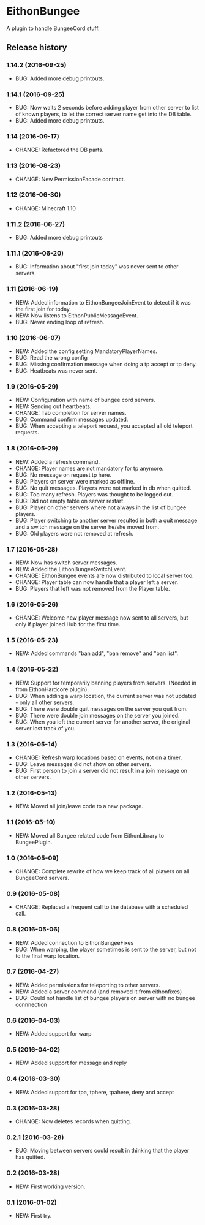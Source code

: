 # EithonBungee

A plugin to handle BungeeCord stuff.

## Release history

### 1.14.2 (2016-09-25)

* BUG: Added more debug printouts.

### 1.14.1 (2016-09-25)

* BUG: Now waits 2 seconds before adding player from other server to list of known players, to let the correct server name get into the DB table.
* BUG: Added more debug printouts.

### 1.14 (2016-09-17)

* CHANGE: Refactored the DB parts.

### 1.13 (2016-08-23)

* CHANGE: New PermissionFacade contract.

### 1.12 (2016-06-30)

* CHANGE: Minecraft 1.10

### 1.11.2 (2016-06-27)

* BUG: Added more debug printouts

### 1.11.1 (2016-06-20)

* BUG: Information about "first join today" was never sent to other servers.

### 1.11 (2016-06-19)

* NEW: Added information to EithonBungeeJoinEvent to detect if it was the first join for today.
* NEW: Now listens to EithonPublicMessageEvent.
* BUG: Never ending loop of refresh.

### 1.10 (2016-06-07)

* NEW: Added the config setting MandatoryPlayerNames.
* BUG: Read the wrong config
* BUG: Missing confirmation message when doing a tp accept or tp deny.
* BUG: Heatbeats was never sent.

### 1.9 (2016-05-29)

* NEW: Configuration with name of bungee cord servers.
* NEW: Sending out heartbeats.
* CHANGE: Tab completion for server names.
* BUG: Command confirm messages updated.
* BUG: When accepting a teleport request, you accepted all old teleport requests.

### 1.8 (2016-05-29)

* NEW: Added a refresh command.
* CHANGE: Player names are not mandatory for tp anymore.
* BUG: No message on request tp here.
* BUG: Players on server were marked as offline.
* BUG: No quit messages. Players were not marked in db when quitted.
* BUG: Too many refresh. Players was thought to be logged out.
* BUG: Did not empty table on server restart.
* BUG: Player on other servers where not always in the list of bungee players.
* BUG: Player switching to another server resulted in both a quit message and a switch message on the server he/she moved from.
* BUG: Old players were not removed at refresh.

### 1.7 (2016-05-28)

* NEW: Now has switch server messages.
* NEW: Added the EithonBungeeSwitchEvent.
* CHANGE: EithonBungee events are now distributed to local server too.
* CHANGE: Player table can now handle that a player left a server.
* BUG: Players that left was not removed from the Player table.

### 1.6 (2016-05-26)

* CHANGE: Welcome new player message now sent to all servers, but only if player joined Hub for the first time.

### 1.5 (2016-05-23)

* NEW: Added commands "ban add", "ban remove" and "ban list".

### 1.4 (2016-05-22)

* NEW: Support for temporarily banning players from servers. (Needed in from EithonHardcore plugin).
* BUG: When adding a warp location, the current server was not updated - only all other servers.
* BUG: There were double quit messages on the server you quit from.
* BUG: There were double join messages on the server you joined.
* BUG: When you left the current server for another server, the original server lost track of you. 

### 1.3 (2016-05-14)

* CHANGE: Refresh warp locations based on events, not on a timer.
* BUG: Leave messages did not show on other servers.
* BUG: First person to join a server did not result in a join message on other servers.

### 1.2 (2016-05-13)

* NEW: Moved all join/leave code to a new package.

### 1.1 (2016-05-10)

* NEW: Moved all Bungee related code from EithonLibrary to BungeePlugin.

### 1.0 (2016-05-09)

* CHANGE: Complete rewrite of how we keep track of all players on all BungeeCord servers.

### 0.9 (2016-05-08)

* CHANGE: Replaced a frequent call to the database with a scheduled call.

### 0.8 (2016-05-06)

* NEW: Added connection to EithonBungeeFixes
* BUG: When warping, the player sometimes is sent to the server, but not to the final warp location.

### 0.7 (2016-04-27)

* NEW: Added permissions for teleporting to other servers.
* NEW: Added a server command (and removed it from eithonfixes)
* BUG: Could not handle list of bungee players on server with no bungee connnection

### 0.6 (2016-04-03)

* NEW: Added support for warp

### 0.5 (2016-04-02)

* NEW: Added support for message and reply

### 0.4 (2016-03-30)

* NEW: Added support for tpa, tphere, tpahere, deny and accept

### 0.3 (2016-03-28)

* CHANGE: Now deletes records when quitting.

### 0.2.1 (2016-03-28)

* BUG: Moving between servers could result in thinking that the player has quitted.

### 0.2 (2016-03-28)

* NEW: First working version.

### 0.1 (2016-01-02)

* NEW: First try. 
